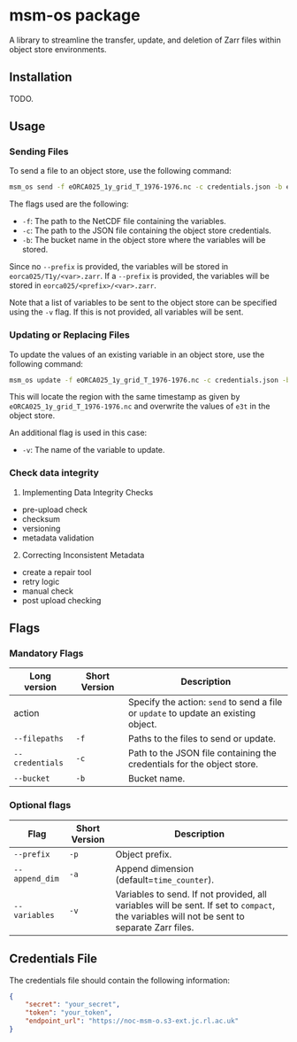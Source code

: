 # msm-os package

A library to streamline the transfer, update, and deletion of Zarr files within object store environments.

## Installation

TODO.

## Usage

### Sending Files

To send a file to an object store, use the following command:

```bash
msm_os send -f eORCA025_1y_grid_T_1976-1976.nc -c credentials.json -b eorca025
```
The flags used are the following:
- `-f`: The path to the NetCDF file containing the variables.
- `-c`: The path to the JSON file containing the object store credentials.
- `-b`: The bucket name in the object store where the variables will be stored.

Since no `--prefix` is provided, the variables will be stored in `eorca025/T1y/<var>.zarr`. If a `--prefix` is provided, the variables will be stored in `eorca025/<prefix>/<var>.zarr`.

Note that a list of variables to be sent to the object store can be specified using the `-v` flag. If this is not provided, all variables will be sent.

### Updating or Replacing Files

To update the values of an existing variable in an object store, use the following command:

```bash
msm_os update -f eORCA025_1y_grid_T_1976-1976.nc -c credentials.json -b eorca025 -v e3t
```

This will locate the region with the same timestamp as given by `eORCA025_1y_grid_T_1976-1976.nc` and overwrite the values of `e3t` in the object store.

An additional flag is used in this case:

- `-v`: The name of the variable to update.

### Check data integrity

1. Implementing Data Integrity Checks
- pre-upload check
- checksum
- versioning
- metadata validation

2. Correcting Inconsistent Metadata
- create a repair tool
- retry logic
- manual check
- post upload checking

## Flags

### Mandatory Flags

| Long version | Short Version | Description |
|---|---|---|
| action | | Specify the action: `send` to send a file or `update` to update an existing object. |
| `--filepaths` | `-f` | Paths to the files to send or update. |
| `--credentials` | `-c` | Path to the JSON file containing the credentials for the object store. |
| `--bucket` | `-b` | Bucket name. |

### Optional flags

| Flag | Short Version | Description |
|---|---|---|
| `--prefix` | `-p` | Object prefix. |
| `--append_dim` | `-a` | Append dimension (default=`time_counter`). |
| `--variables` | `-v` | Variables to send. If not provided, all variables will be sent.  If set to `compact`, the variables will not be sent to separate Zarr files. |

## Credentials File

The credentials file should contain the following information:

```json
{
    "secret": "your_secret",
    "token": "your_token",
    "endpoint_url": "https://noc-msm-o.s3-ext.jc.rl.ac.uk"
}
``````
